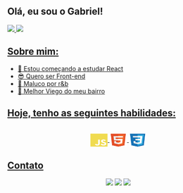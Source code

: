 ## Olá, eu sou o Gabriel! 

<div>
  <a href="https://github.com/gabrielcardosodev">
  <img height="160em" src="https://github-readme-stats.vercel.app/api?username=gabrielcardosodev&show_icons=true&theme=dark&include_all_commits=true&count_private=true"/>
  <img height="160em" src="https://github-readme-stats.vercel.app/api/top-langs/?username=gabrielcardosodev&layout=compact&langs_count=7&theme=dark"/>
</div>

## Sobre mim:
- 🌱 Estou começando a estudar React
- 😎 Quero ser Front-end
- 💬 Maluco por r&b
- 🤔 Melhor Viego do meu bairro

  
 ## Hoje, tenho as seguintes habilidades:
  <div style="display: inline_block" align="center"><br>
  <img align="center" alt="Rafa-Js" height="30" width="40" src="https://raw.githubusercontent.com/devicons/devicon/master/icons/javascript/javascript-plain.svg">
  <img align="center" alt="Rafa-HTML" height="30" width="40" src="https://raw.githubusercontent.com/devicons/devicon/master/icons/html5/html5-original.svg">
  <img align="center" alt="Rafa-CSS" height="30" width="40" src="https://raw.githubusercontent.com/devicons/devicon/master/icons/css3/css3-original.svg">
</div>
  
 ## Contato
<div align="center">
  <a height="40" href="https://www.instagram.com/cardjoso/" target="blank"><img src="https://img.shields.io/badge/-Instagram-%23E4405F?style=for-the-badge&logo=instagram&logoColor=white"></a>
  <a height="40" href="https://www.linkedin.com/in/gabrielcardosodev/" target="blank"><img src="https://img.shields.io/badge/-LinkedIn-%230077B5?style=for-the-badge&logo=linkedin&logoColor=white"></a> 
  <a height="40" href="https://www.twitter.com/cardjoso/" target="blank"><img src="https://img.shields.io/badge/Twitter-1DA1F2?style=for-the-badge&logo=twitter&logoColor=white"></a>
</div>

